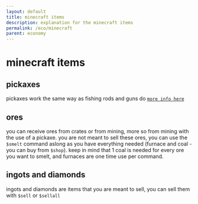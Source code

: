 ```yaml
---
layout: default
title: minecraft items
description: explanation for the minecraft items
permalink: /eco/minecraft
parent: economy
---
```


# minecraft items

## pickaxes

pickaxes work the same way as fishing rods and guns do [`more info here`](https://docs.nypsi.xyz/eco/fishingandhunting)

## ores

you can receive ores from crates or from mining, more so from mining with the use of a pickaxe. you are not meant to sell these ores, you can use the `$smelt` command 
aslong as you have everything needed (furnace and coal - you can buy from `$shop`). keep in mind that 1 coal is needed for every ore you want to smelt, and furnaces are one time use per command.

## ingots and diamonds

ingots and diamonds are items that you are meant to sell, you can sell them with `$sell` or `$sellall`